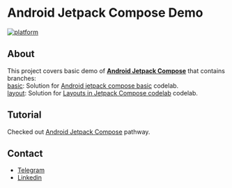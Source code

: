 # Android Jetpack Compose Demo
[![platform](https://img.shields.io/badge/platform-Android-green.svg)](https://www.android.com)

## About
This project covers basic demo of [**Android Jetpack Compose**](https://developer.android.com/jetpack/compose) that contains branches:\
[basic](https://github.com/Mohsents/android-jetpack-compose-demo/tree/basic): Solution for
[Android jetpack compose basic](https://developer.android.com/codelabs/jetpack-compose-basics) codelab.\
[layout](): Solution for [Layouts in Jetpack Compose codelab](https://developer.android.com/codelabs/jetpack-compose-layouts) codelab.

## Tutorial
Checked out [Android Jetpack Compose](http://developer.android.com/courses/pathways/compose)
pathway.

## Contact
- [Telegram](https://telegram.me/mohsents)
- [Linkedin](https://linkedin.com/in/mohsen-teymouri-524166198)